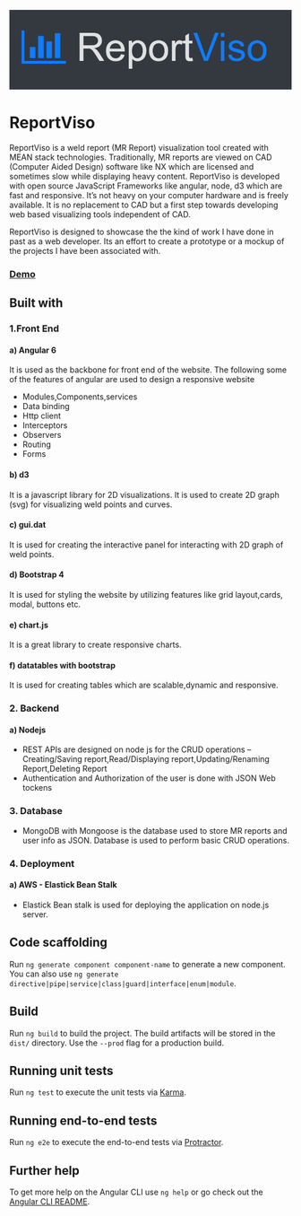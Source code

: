 ![alt text](https://github.com/NiveditaBhat/ReportViso/blob/master/src/assets/logo.PNG)



# ReportViso

ReportViso is a weld report (MR Report) visualization tool created with MEAN stack technologies. Traditionally, MR reports are viewed on CAD (Computer Aided Design) software like NX which are licensed and sometimes slow while displaying heavy content. ReportViso is developed with open source JavaScript Frameworks like angular, node, d3 which are fast and responsive. It’s not heavy on your computer hardware and is freely available. It is no replacement to CAD but a first step towards developing web based visualizing tools independent of CAD.

ReportViso is designed to showcase the the kind of work I have done in past as a web developer. Its an effort to create a prototype or a mockup of the projects I have been associated with. 

### [Demo](http://reportviso-env.rp2pp9hekv.eu-central-1.elasticbeanstalk.com)


## Built with 

### 1.Front End 

#### a) Angular 6  

It is used as the backbone for front end of the website. The following some of the features of angular are used to design a responsive website
* Modules,Components,services
* Data binding
* Http client 
* Interceptors
* Observers
* Routing
* Forms
#### b) d3 
It is a javascript library for 2D visualizations. It is used to create 2D graph (svg) for visualizing weld points and curves.
#### c) gui.dat 
It is used for creating the interactive panel for interacting with 2D graph of weld points.
#### d) Bootstrap 4 
It is used for styling the website by utilizing features like grid layout,cards, modal, buttons etc.
#### e) chart.js 
It is a great library to create responsive charts.
#### f) datatables with bootstrap 
It is used for creating tables which are scalable,dynamic and responsive.

### 2. Backend

#### a) Nodejs

* REST APIs are designed on node js for the CRUD operations – Creating/Saving report,Read/Displaying report,Updating/Renaming Report,Deleting Report
* Authentication and Authorization of the user is done with JSON Web tockens

### 3. Database

* MongoDB with Mongoose is the database used to store MR reports and user info as JSON. Database is used to perform basic CRUD operations.

### 4. Deployment

#### a) AWS - Elastick Bean Stalk

* Elastick Bean stalk is used for deploying the application on node.js server.


## Code scaffolding

Run `ng generate component component-name` to generate a new component. You can also use `ng generate directive|pipe|service|class|guard|interface|enum|module`.

## Build

Run `ng build` to build the project. The build artifacts will be stored in the `dist/` directory. Use the `--prod` flag for a production build.

## Running unit tests

Run `ng test` to execute the unit tests via [Karma](https://karma-runner.github.io).

## Running end-to-end tests

Run `ng e2e` to execute the end-to-end tests via [Protractor](http://www.protractortest.org/).

## Further help

To get more help on the Angular CLI use `ng help` or go check out the [Angular CLI README](https://github.com/angular/angular-cli/blob/master/README.md).

